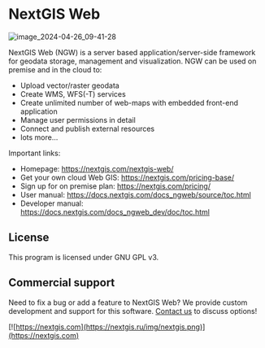 # NextGIS Web

![image_2024-04-26_09-41-28](https://github.com/nextgis/nextgisweb/assets/101568545/287d2fae-5fcb-4e9e-a0a5-f5d28c240f14)

NextGIS Web (NGW) is a server based application/server-side framework for
geodata storage, management and visualization. NGW can be used on premise and in
the cloud to:

-   Upload vector/raster geodata
-   Create WMS, WFS(-T) services
-   Create unlimited number of web-maps with embedded front-end application
-   Manage user permissions in detail
-   Connect and publish external resources
-   lots more...

Important links:

-   Homepage: https://nextgis.com/nextgis-web/
-   Get your own cloud Web GIS: https://nextgis.com/pricing-base/
-   Sign up for on premise plan: https://nextgis.com/pricing/
-   User manual: https://docs.nextgis.com/docs_ngweb/source/toc.html
-   Developer manual: https://docs.nextgis.com/docs_ngweb_dev/doc/toc.html

## License

This program is licensed under GNU GPL v3.

## Commercial support

Need to fix a bug or add a feature to NextGIS Web? We provide custom development
and support for this software. [Contact us](https://nextgis.com/contact/) to
discuss options!

[![https://nextgis.com](https://nextgis.ru/img/nextgis.png)](https://nextgis.com)
